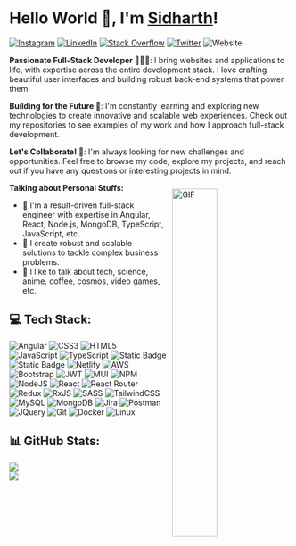 # Hello World 👋, I'm [Sidharth](https://sidharthsreekumar.dev)!

[![Instagram](https://img.shields.io/badge/Instagram-%23E4405F.svg?logo=Instagram&logoColor=white)](https://www.instagram.com/sidharth_sreekumar_/) [![LinkedIn](https://img.shields.io/badge/LinkedIn-%230077B5.svg?logo=linkedin&logoColor=white)](https://www.linkedin.com/in/sidharth-sreekumar/) [![Stack Overflow](https://img.shields.io/badge/-Stackoverflow-FE7A16?logo=stack-overflow&logoColor=white)](https://stackoverflow.com/users/4699561/sidharth-sreekumar) [![Twitter](https://img.shields.io/badge/Twitter-%231DA1F2.svg?logo=Twitter&logoColor=white)](https://twitter.com/Sidharth_Kaizen) ![Website](https://img.shields.io/badge/-Website-Website?&logo=internet%20explorer&color=%230076D6&link=https%3A%2F%2Fwww.sidharthsreekumar.dev)



**Passionate Full-Stack Developer 👨🏼‍💻**: I bring websites and applications to life, with expertise across the entire development stack. I love crafting beautiful user interfaces and building robust back-end systems that power them.

**Building for the Future 🚀**:  I'm constantly learning and exploring new technologies to create innovative and scalable web experiences.  Check out my repositories to see examples of my work and how I approach full-stack development.

**Let's Collaborate! 🤝**: I'm always looking for new challenges and opportunities.  Feel free to browse my code, explore my projects, and reach out if you have any questions or interesting projects in mind.


<img align="right" style="margin: 10px" width="40%" alt="GIF" src="https://media.giphy.com/media/v1.Y2lkPTc5MGI3NjExbXpobGpodG14NmZvdzJtZjZ5ODMzcGIwdDZjdGkxbjFmMjdtZmNibSZlcD12MV9pbnRlcm5hbF9naWZfYnlfaWQmY3Q9Zw/7NoNw4pMNTvgc/giphy.gif" />

**Talking about Personal Stuffs:**

- 🔭 I'm a result-driven full-stack engineer with expertise in Angular, React, Node.js, MongoDB, TypeScript, JavaScript, etc.
- 🌱 I create robust and scalable solutions to tackle complex business problems.
- 💬 I like to talk about tech, science, anime, coffee, cosmos, video games, etc.

## 💻 Tech Stack:
![Angular](https://img.shields.io/badge/-Angular-ANGULAR?style=for-the-badge&logo=Angular&color=red) ![CSS3](https://img.shields.io/badge/css3-%231572B6.svg?style=for-the-badge&logo=css3&logoColor=white) ![HTML5](https://img.shields.io/badge/html5-%23E34F26.svg?style=for-the-badge&logo=html5&logoColor=white) ![JavaScript](https://img.shields.io/badge/javascript-%23323330.svg?style=for-the-badge&logo=javascript&logoColor=%23F7DF1E) ![TypeScript](https://img.shields.io/badge/typescript-%23007ACC.svg?style=for-the-badge&logo=typescript&logoColor=white) ![Static Badge](https://img.shields.io/badge/-PHP-PHP?style=for-the-badge&logo=PHP&logoColor=white&color=%23AEB2D5) ![Static Badge](https://img.shields.io/badge/-Drupal-Drupal?style=for-the-badge&logo=drupal&color=blue) ![Netlify](https://img.shields.io/badge/netlify-%23000000.svg?style=for-the-badge&logo=netlify&logoColor=#00C7B7) ![AWS](https://img.shields.io/badge/AWS-%23FF9900.svg?style=for-the-badge&logo=amazon-aws&logoColor=white) ![Bootstrap](https://img.shields.io/badge/bootstrap-%23563D7C.svg?style=for-the-badge&logo=bootstrap&logoColor=white)  ![JWT](https://img.shields.io/badge/JWT-black?style=for-the-badge&logo=JSON%20web%20tokens) ![MUI](https://img.shields.io/badge/MUI-%230081CB.svg?style=for-the-badge&logo=material-ui&logoColor=white) ![NPM](https://img.shields.io/badge/NPM-%23000000.svg?style=for-the-badge&logo=npm&logoColor=white) ![NodeJS](https://img.shields.io/badge/node.js-6DA55F?style=for-the-badge&logo=node.js&logoColor=white) ![React](https://img.shields.io/badge/react-%2320232a.svg?style=for-the-badge&logo=react&logoColor=%2361DAFB) ![React Router](https://img.shields.io/badge/React_Router-CA4245?style=for-the-badge&logo=react-router&logoColor=white) ![Redux](https://img.shields.io/badge/redux-%23593d88.svg?style=for-the-badge&logo=redux&logoColor=white) ![RxJS](https://img.shields.io/badge/rxjs-%23B7178C.svg?style=for-the-badge&logo=reactivex&logoColor=white) ![SASS](https://img.shields.io/badge/SASS-hotpink.svg?style=for-the-badge&logo=SASS&logoColor=white) ![TailwindCSS](https://img.shields.io/badge/tailwindcss-%2338B2AC.svg?style=for-the-badge&logo=tailwind-css&logoColor=white) ![MySQL](https://img.shields.io/badge/mysql-%2300f.svg?style=for-the-badge&logo=mysql&logoColor=white) ![MongoDB](https://img.shields.io/badge/MongoDB-%234ea94b.svg?style=for-the-badge&logo=mongodb&logoColor=white) ![Jira](https://img.shields.io/badge/jira-%230A0FFF.svg?style=for-the-badge&logo=jira&logoColor=white) ![Postman](https://img.shields.io/badge/Postman-FF6C37?style=for-the-badge&logo=postman&logoColor=white) ![JQuery](https://img.shields.io/badge/-JQuery-JQuery?style=for-the-badge&logo=jquery&logoColor=white&color=%230769AD) ![Git](https://img.shields.io/badge/-Git-Git?style=for-the-badge&logo=git&logoColor=white&color=orange) ![Docker](https://img.shields.io/badge/-Docker-Docker?style=for-the-badge&logo=docker&logoColor=white&color=blue) ![Linux](https://img.shields.io/badge/-Linux-Linux?style=for-the-badge&logo=linux&color=black)



## 📊 GitHub Stats:

![](https://github-readme-streak-stats.herokuapp.com/?user=sidharthsreekumar&theme=dark&hide_border=false)<br/>
![](https://github-readme-stats.vercel.app/api/top-langs/?username=sidharthsreekumar&theme=dark&hide_border=false&include_all_commits=false&count_private=false&layout=compact)
